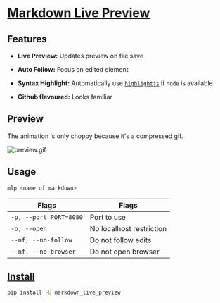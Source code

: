 # [Markdown Live Preview](https://ms-jpq.github.io/markdown-live-preview)

## Features

- **Live Preview:** Updates preview on file save

- **Auto Follow:** Focus on edited element

- **Syntax Highlight:** Automatically use [`highlightjs`](https://github.com/highlightjs/highlight.js) if `node` is available

- **Github flavoured:** Looks familiar

## Preview

The animation is only choppy because it's a compressed gif.

![preview.gif](https://github.com/ms-jpq/markdown-live-preview/raw/md/preview/smol.gif)

## Usage

```sh
mlp <name of markdown>
```

| Flags                  | Flags                    |
| ---------------------- | ------------------------ |
| `-p, --port PORT=8080` | Port to use              |
| `-o, --open`           | No localhost restriction |
| `--nf, --no-follow`    | Do not follow edits      |
| `--nf, --no-browser`   | Do not open browser      |

## [Install](https://pypi.org/project/markdown-live-preview)

```sh
pip install -U markdown_live_preview
```

